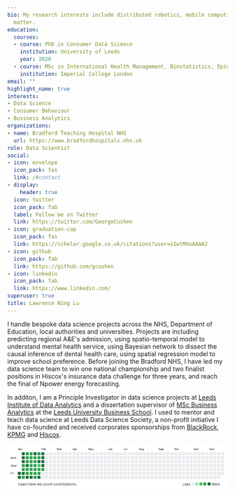 ```yaml
---
bio: My research interests include distributed robotics, mobile computing and programmable
  matter.
education:
  courses:
  - course: PhD in Consumer Data Science
    institution: University of Leeds
    year: 2020
  - course: MSc in International Health Management, Biostatistics, Epidemiology
    institution: Imperial College London
email: ""
highlight_name: true
interests:
- Data Science
- Consumer Behaviour 
- Business Analytics
organizations:
- name: Bradford Teaching Hospital NHS
  url: https://www.bradfordhospitals.nhs.uk
role: Data Scientist
social:
- icon: envelope
  icon_pack: fas
  link: /#contact
- display:
    header: true
  icon: twitter
  icon_pack: fab
  label: Follow me on Twitter
  link: https://twitter.com/GeorgeCushen
- icon: graduation-cap
  icon_pack: fas
  link: https://scholar.google.co.uk/citations?user=sIwtMXoAAAAJ
- icon: github
  icon_pack: fab
  link: https://github.com/gcushen
- icon: linkedin
  icon_pack: fab
  link: https://www.linkedin.com/
superuser: true
title: Lawrence Ning Lu
---
```


I handle bespoke data science projects across the NHS, Department of Education, local authorities and universities. Projects are including predicting regional A&E's admission, using spatio-temporal model to understand mental health service, using Bayesian network to dissect the causal inference of dental health care, using spatial regression model to improve school preference. Before joining the Bradford NHS, I have led my data science team to win one national championship and two finalist positions in Hiscox's insurance data challenge for three years, and reach the final of Npower energy forecasting. 

In additon, I am a Principle Investigator in data science projects at [Leeds Institute of Data Analytics](https://lida.leeds.ac.uk/) and a dissertation supervisor of [MSc Business Analytics](https://courses.leeds.ac.uk/g503/business-analytics-and-decision-sciences-msc) at the [Leeds University Business School](https://business.leeds.ac.uk). I used to mentor and teach data science at Leeds Data Science Society, a non-profit initiative I have co-founded and received corporates sponsorships from [BlackRock](https://www.blackrock.com/uk), [KPMG](https://home.kpmg/uk/en/home.html) and [Hiscox](https://www.hiscox.co.uk).

<img src="github_chart.png" />
